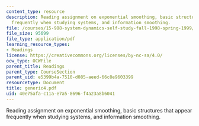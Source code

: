 ```yaml
---
content_type: resource
description: Reading assignment on exponential smoothing, basic structures that appear
  frequently when studying systems, and information smoothing.
file: /courses/15-988-system-dynamics-self-study-fall-1998-spring-1999/40e75afac11ae7a58696f4a23a8b6041_generic4.pdf
file_size: 95699
file_type: application/pdf
learning_resource_types:
- Readings
license: https://creativecommons.org/licenses/by-nc-sa/4.0/
ocw_type: OCWFile
parent_title: Readings
parent_type: CourseSection
parent_uid: e5399b4a-7510-d085-aeed-66c8e9603399
resourcetype: Document
title: generic4.pdf
uid: 40e75afa-c11a-e7a5-8696-f4a23a8b6041
---
```

Reading assignment on exponential smoothing, basic structures that appear frequently when studying systems, and information smoothing.